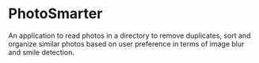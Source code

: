 # PhotoSmarter
An application to read photos in a directory to remove duplicates, sort and organize similar photos based on user preference in terms of image blur and smile detection. 
